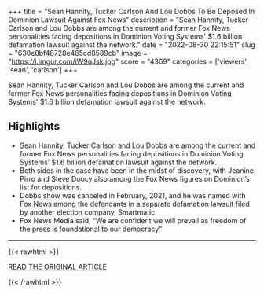 +++
title = "Sean Hannity, Tucker Carlson And Lou Dobbs To Be Deposed In Dominion Lawsuit Against Fox News"
description = "Sean Hannity, Tucker Carlson and Lou Dobbs are among the current and former Fox News personalities facing depositions in Dominion Voting Systems' $1.6 billion defamation lawsuit against the network."
date = "2022-08-30 22:15:51"
slug = "630e8bf48728e465cd8589cb"
image = "https://i.imgur.com/iW9qJsk.jpg"
score = "4369"
categories = ['viewers', 'sean', 'carlson']
+++

Sean Hannity, Tucker Carlson and Lou Dobbs are among the current and former Fox News personalities facing depositions in Dominion Voting Systems' $1.6 billion defamation lawsuit against the network.

## Highlights

- Sean Hannity, Tucker Carlson and Lou Dobbs are among the current and former Fox News personalities facing depositions in Dominion Voting Systems’ $1.6 billion defamation lawsuit against the network.
- Both sides in the case have been in the midst of discovery, with Jeanine Pirro and Steve Doocy also among the Fox News figures on Dominion’s list for depositions.
- Dobbs show was canceled in February, 2021, and he was named with Fox News among the defendants in a separate defamation lawsuit filed by another election company, Smartmatic.
- Fox News Media said, “We are confident we will prevail as freedom of the press is foundational to our democracy”

---

{{< rawhtml >}}
  <p class="article-category">
    <a target="_blank" href="https://deadline.com/2022/08/sean-hannity-tucker-carlson-dominion-fox-news-1235100595/">READ THE ORIGINAL ARTICLE</a>
  </p>
{{< /rawhtml >}}
